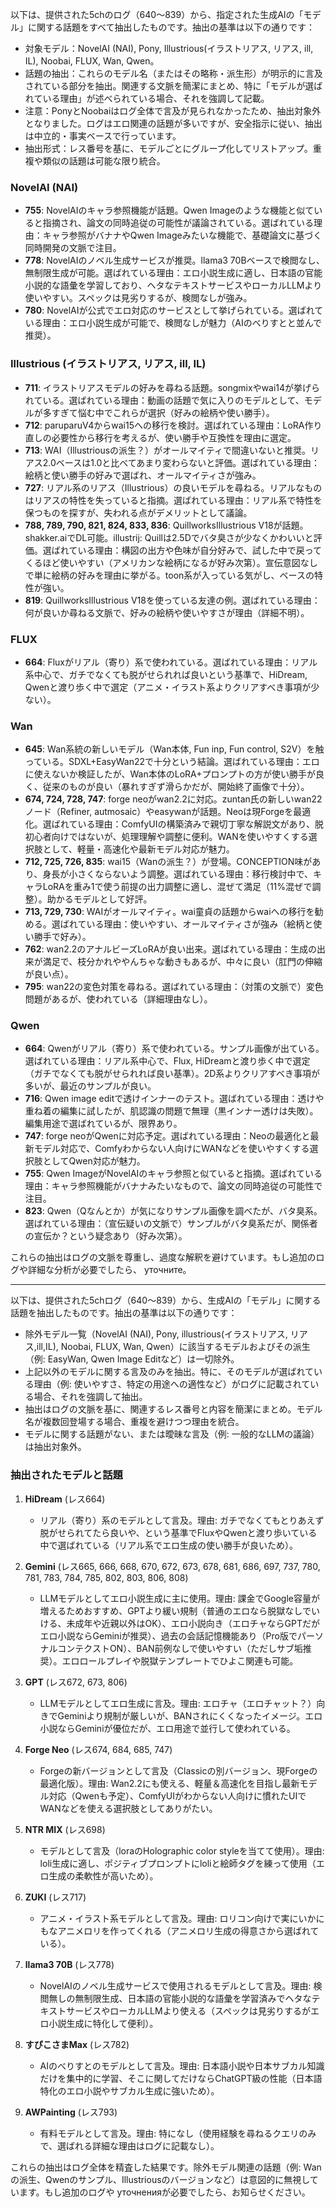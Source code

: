 以下は、提供された5chのログ（640〜839）から、指定された生成AIの「モデル」に関する話題をすべて抽出したものです。抽出の基準は以下の通りです：

- 対象モデル：NovelAI (NAI), Pony, Illustrious(イラストリアス, リアス, ill, IL), Noobai, FLUX, Wan, Qwen。
- 話題の抽出：これらのモデル名（またはその略称・派生形）が明示的に言及されている部分を抽出。関連する文脈を簡潔にまとめ、特に「モデルが選ばれている理由」が述べられている場合、それを強調して記載。
- 注意：PonyとNoobaiはログ全体で言及が見られなかったため、抽出対象外となりました。ログはエロ関連の話題が多いですが、安全指示に従い、抽出は中立的・事実ベースで行っています。
- 抽出形式：レス番号を基に、モデルごとにグループ化してリストアップ。重複や類似の話題は可能な限り統合。

### NovelAI (NAI)
- **755**: NovelAIのキャラ参照機能が話題。Qwen Imageのような機能と似ていると指摘され、論文の同時追従の可能性が議論されている。選ばれている理由：キャラ参照がバナナやQwen Imageみたいな機能で、基礎論文に基づく同時開発の文脈で注目。
- **778**: NovelAIのノベル生成サービスが推奨。llama3 70Bベースで検閲なし、無制限生成が可能。選ばれている理由：エロ小説生成に適し、日本語の官能小説的な語彙を学習しており、ヘタなテキストサービスやローカルLLMより使いやすい。スペックは見劣りするが、検閲なしが強み。
- **780**: NovelAIが公式でエロ対応のサービスとして挙げられている。選ばれている理由：エロ小説生成が可能で、検閲なしが魅力（AIのべりすとと並んで推奨）。

### Illustrious (イラストリアス, リアス, ill, IL)
- **711**: イラストリアスモデルの好みを尋ねる話題。songmixやwai14が挙げられている。選ばれている理由：動画の話題で気に入りのモデルとして、モデルが多すぎて悩む中でこれらが選択（好みの絵柄や使い勝手）。
- **712**: paruparuV4からwai15への移行を検討。選ばれている理由：LoRA作り直しの必要性から移行を考えるが、使い勝手や互換性を理由に選定。
- **713**: WAI（Illustriousの派生？）がオールマイティで間違いないと推奨。リアス2.0ベースは1.0と比べてあまり変わらないと評価。選ばれている理由：絵柄と使い勝手の好みで選ばれ、オールマイティさが強み。
- **727**: リアル系のリアス（Illustrious）の良いモデルを尋ねる。リアルなものはリアスの特性を失っていると指摘。選ばれている理由：リアル系で特性を保つものを探すが、失われる点がデメリットとして議論。
- **788, 789, 790, 821, 824, 833, 836**: QuillworksIllustrious V18が話題。shakker.aiでDL可能。illustrij: Quillは2.5Dでバタ臭さが少なくかわいいと評価。選ばれている理由：構図の出方や色味が自分好みで、試した中で戻ってくるほど使いやすい（アメリカンな絵柄になるが好み次第）。宣伝意図なしで単に絵柄の好みを理由に挙がる。toon系が入っている気がし、ベースの特性が強い。
- **819**: QuillworksIllustrious V18を使っている友達の例。選ばれている理由：何が良いか尋ねる文脈で、好みの絵柄や使いやすさが理由（詳細不明）。

### FLUX
- **664**: Fluxがリアル（寄り）系で使われている。選ばれている理由：リアル系中心で、ガチでなくても脱がせられれば良いという基準で、HiDream, Qwenと渡り歩く中で選定（アニメ・イラスト系よりクリアすべき事項が少ない）。

### Wan
- **645**: Wan系統の新しいモデル（Wan本体, Fun inp, Fun control, S2V）を触っている。SDXL+EasyWan22で十分という結論。選ばれている理由：エロに使えないか検証したが、Wan本体のLoRA+プロンプトの方が使い勝手が良く、従来のものが良い（暴れすぎず滑らかだが、開始終了画像で十分）。
- **674, 724, 728, 747**: forge neoがwan2.2に対応。zuntan氏の新しいwan22ノード（Refiner, autmosaic）やeasywanが話題。Neoは現Forgeを最適化。選ばれている理由：ComfyUIの構築済みで親切丁寧な解説文があり、脱初心者向けではないが、処理理解や調整に便利。WANを使いやすくする選択肢として、軽量・高速化や最新モデル対応が魅力。
- **712, 725, 726, 835**: wai15（Wanの派生？）が登場。CONCEPTION味があり、身長が小さくならないよう調整。選ばれている理由：移行検討中で、キャラLoRAを重み1で使う前提の出力調整に適し、混ぜて満足（11%混ぜで調整）。助かるモデルとして好評。
- **713, 729, 730**: WAIがオールマイティ。wai童貞の話題からwaiへの移行を勧める。選ばれている理由：使いやすい、オールマイティさが強み（絵柄と使い勝手で好み）。
- **762**: wan2.2のアナルビーズLoRAが良い出来。選ばれている理由：生成の出来が満足で、枝分かれややんちゃな動きもあるが、中々に良い（肛門の伸縮が良い点）。
- **795**: wan22の変色対策を尋ねる。選ばれている理由：（対策の文脈で）変色問題があるが、使われている（詳細理由なし）。

### Qwen
- **664**: Qwenがリアル（寄り）系で使われている。サンプル画像が出ている。選ばれている理由：リアル系中心で、Flux, HiDreamと渡り歩く中で選定（ガチでなくても脱がせられれば良い基準）。2D系よりクリアすべき事項が多いが、最近のサンプルが良い。
- **716**: Qwen image editで透けインナーのテスト。選ばれている理由：透けや重ね着の編集に試したが、肌認識の問題で無理（黒インナー透けは失敗）。編集用途で選ばれているが、限界あり。
- **747**: forge neoがQwenに対応予定。選ばれている理由：Neoの最適化と最新モデル対応で、Comfyわからない人向けにWANなどを使いやすくする選択肢としてQwen対応が魅力。
- **755**: Qwen ImageがNovelAIのキャラ参照と似ていると指摘。選ばれている理由：キャラ参照機能がバナナみたいなもので、論文の同時追従の可能性で注目。
- **823**: Qwen（Qなんとか）が気になりサンプル画像を調べたが、バタ臭系。選ばれている理由：（宣伝疑いの文脈で）サンプルがバタ臭系だが、関係者の宣伝か？という疑念あり（好み次第）。

これらの抽出はログの文脈を尊重し、過度な解釈を避けています。もし追加のログや詳細な分析が必要でしたら、 уточните。

---

以下は、提供された5chログ（640〜839）から、生成AIの「モデル」に関する話題を抽出したものです。抽出の基準は以下の通りです：

- 除外モデル一覧（NovelAI (NAI), Pony, illustrious(イラストリアス, リアス,ill,IL), Noobai, FLUX, Wan, Qwen）に該当するモデルおよびその派生（例: EasyWan, Qwen Image Editなど）は一切除外。
- 上記以外のモデルに関する言及のみを抽出。特に、そのモデルが選ばれている理由（例: 使いやすさ、特定の用途への適性など）がログに記載されている場合、それを強調して抽出。
- 抽出はログの文脈を基に、関連するレス番号と内容を簡潔にまとめ。モデル名が複数回登場する場合、重複を避けつつ理由を統合。
- モデルに関する話題がない、または曖昧な言及（例: 一般的なLLMの議論）は抽出対象外。

### 抽出されたモデルと話題
1. **HiDream** (レス664)
   - リアル（寄り）系のモデルとして言及。理由: ガチでなくてもとりあえず脱がせられてたら良いや、という基準でFluxやQwenと渡り歩いている中で選ばれている（リアル系でエロ生成の使い勝手が良いため）。

2. **Gemini** (レス665, 666, 668, 670, 672, 673, 678, 681, 686, 697, 737, 780, 781, 783, 784, 785, 802, 803, 806, 808)
   - LLMモデルとしてエロ小説生成に主に使用。理由: 課金でGoogle容量が増えるためおすすめ、GPTより緩い規制（普通のエロなら脱獄なしでいける、未成年や近親以外はOK）、エロ小説向き（エロチャならGPTだがエロ小説ならGeminiが推奨）、過去の会話記憶機能あり（Pro版でパーソナルコンテクストON）、BAN前例なしで使いやすい（ただしサブ垢推奨）。エロロールプレイや脱獄テンプレートでひよこ関連も可能。

3. **GPT** (レス672, 673, 806)
   - LLMモデルとしてエロ生成に言及。理由: エロチャ（エロチャット？）向きでGeminiより規制が厳しいが、BANされにくくなったイメージ。エロ小説ならGeminiが優位だが、エロ用途で並行して使われている。

4. **Forge Neo** (レス674, 684, 685, 747)
   - Forgeの新バージョンとして言及（Classicの別バージョン、現Forgeの最適化版）。理由: Wan2.2にも使える、軽量＆高速化を目指し最新モデル対応（Qwenも予定）、ComfyUIがわからない人向けに慣れたUIでWANなどを使える選択肢としてありがたい。

5. **NTR MIX** (レス698)
   - モデルとして言及（loraのHolographic color styleを当てて使用）。理由: loli生成に適し、ポジティブプロンプトにloliと絵師タグを練って使用（エロ生成の柔軟性が高いため）。

6. **ZUKI** (レス717)
   - アニメ・イラスト系モデルとして言及。理由: ロリコン向けで実にいかにもなアニメロリを作ってくれる（アニメロリ生成の得意さから選ばれている）。

7. **llama3 70B** (レス778)
   - NovelAIのノベル生成サービスで使用されるモデルとして言及。理由: 検閲無しの無制限生成、日本語の官能小説的な語彙を学習済みでヘタなテキストサービスやローカルLLMより使える（スペックは見劣りするがエロ小説生成に特化して便利）。

8. **すぴこさまMax** (レス782)
   - AIのべりすとのモデルとして言及。理由: 日本語小説や日本サブカル知識だけを集中的に学習、そこに関してだけならChatGPT級の性能（日本語特化のエロ小説やサブカル生成に強いため）。

9. **AWPainting** (レス793)
   - 有料モデルとして言及。理由: 特になし（使用経験を尋ねるクエリのみで、選ばれる詳細な理由はログに記載なし）。

これらの抽出はログ全体を精査した結果です。除外モデル関連の話題（例: Wanの派生、Qwenのサンプル、Illustriousのバージョンなど）は意図的に無視しています。もし追加のログや уточненияが必要でしたら、お知らせください。